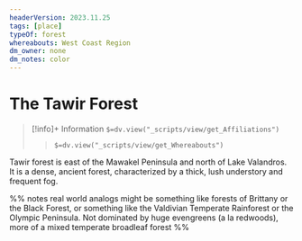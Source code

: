 ```yaml
---
headerVersion: 2023.11.25
tags: [place]
typeOf: forest
whereabouts: West Coast Region
dm_owner: none
dm_notes: color
---
```

# The Tawir Forest
>[!info]+ Information
> `$=dv.view("_scripts/view/get_Affiliations")`
>> `$=dv.view("_scripts/view/get_Whereabouts")`

Tawir forest is east of the Mawakel Peninsula and north of Lake Valandros. It is a dense, ancient forest, characterized by a thick, lush understory and frequent fog. 

%% notes
real world analogs might be something like forests of Brittany or the Black Forest, or something like the Valdivian Temperate Rainforest or the Olympic Peninsula. Not dominated by huge evengreens (a la redwoods), more of a mixed temperate broadleaf forest
%%
